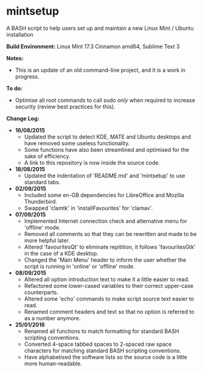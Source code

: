 # mintsetup
A BASH script to help users set up and maintain a new Linux Mint / Ubuntu installation

**Build Environment:** Linux Mint 17.3 Cinnamon amd64, Sublime Text 3

**Notes:**
- This is an update of an old command-line project, and it is a work in progress.

**To do:**
- Optimise all root commands to call sudo *only* when required to increase security (review best practices for this).

**Change Log:**
- **16/08/2015**
	- Updated the script to detect KDE, MATE and Ubuntu desktops and have removed some useless functionality.
	- Some functions have also been streamlined and optimised for the sake of efficiency.
	- A link to this repository is now inside the source code.
- **18/08/2015**
	- Updated the indentation of 'README.md' and 'mintsetup' to use standard tabs.
- **02/09/2015**
	- Included some en-GB dependencies for LibreOffice and Mozilla Thunderbird.
	- Swapped 'clamtk' in 'installFavourites' for 'clamav'.
- **07/09/2015**
	- Implemented Internet connection check and alternative menu for 'offline' mode.
	- Removed all comments so that they can be rewritten and made to be more helpful later.
	- Altered 'favouritesQt' to eliminate repitition, it follows 'favouritesGtk' in the case of a KDE desktop.
	- Changed the 'Main Menu' header to inform the user whether the script is running in 'online' or 'offline' mode.
- **08/09/2015**
	- Altered all option introduction text to make it a little easier to read.
	- Refactored some lower-cased variables to their correct upper-case counterparts.
	- Altered some 'echo' commands to make script source text easier to read.
	- Renamed comment headers and text so that no option is referred to as a number anymore.
- **25/01/2016**
	- Renamed all functions to match formatting for standard BASH scripting conventions.
	- Converted 4-space tabbed spaces to 2-spaced raw space characters for matching standard BASH scripting conventions.
	- Have alphabetised the software lists so the source code is a little more human-readable.
